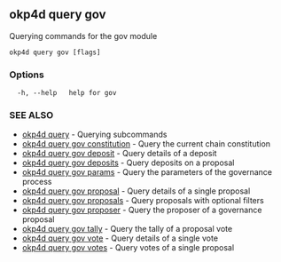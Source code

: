 ## okp4d query gov

Querying commands for the gov module

```
okp4d query gov [flags]
```

### Options

```
  -h, --help   help for gov
```

### SEE ALSO

* [okp4d query](okp4d_query.md)	 - Querying subcommands
* [okp4d query gov constitution](okp4d_query_gov_constitution.md)	 - Query the current chain constitution
* [okp4d query gov deposit](okp4d_query_gov_deposit.md)	 - Query details of a deposit
* [okp4d query gov deposits](okp4d_query_gov_deposits.md)	 - Query deposits on a proposal
* [okp4d query gov params](okp4d_query_gov_params.md)	 - Query the parameters of the governance process
* [okp4d query gov proposal](okp4d_query_gov_proposal.md)	 - Query details of a single proposal
* [okp4d query gov proposals](okp4d_query_gov_proposals.md)	 - Query proposals with optional filters
* [okp4d query gov proposer](okp4d_query_gov_proposer.md)	 - Query the proposer of a governance proposal
* [okp4d query gov tally](okp4d_query_gov_tally.md)	 - Query the tally of a proposal vote
* [okp4d query gov vote](okp4d_query_gov_vote.md)	 - Query details of a single vote
* [okp4d query gov votes](okp4d_query_gov_votes.md)	 - Query votes of a single proposal
